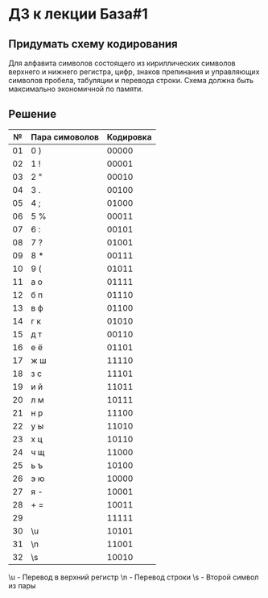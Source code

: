 # ДЗ к лекции База#1

## Придумать схему кодирования

Для алфавита символов состоящего из кириллических символов верхнего и нижнего регистра, цифр, 
знаков препинания и управляющих символов пробела, табуляции и перевода строки.
Схема должна быть максимально экономичной по памяти.

## Решение

| №  | Пара симоволов | Кодировка |
|----|----------------|-----------|
| 01 |      0 )       |	  00000	  |
| 02 |      1 !       |   00001	  |
| 03 |      2 "       |   00010	  |
| 04 |      3 .       |   00100	  |
| 05 |      4 ;       |   01000	  |
| 06 |      5 %       |   00011	  |
| 07 |      6 :       |   00101	  |
| 08 |      7 ?       |   01001   |	
| 09 |      8 *       |   00111   |
| 10 | 	    9 (       |	  01011   |	
| 11 | 	    а о       |	  01111   |	
| 12 | 	    б п       |	  01110   |	
| 13 | 	    в ф       |	  01100   |	
| 14 | 	    г к       |	  01010   |	
| 15 | 	    д т       |	  00110   |	
| 16 | 	    е ё       |	  01101   |	
| 17 | 	    ж ш       |	  11110   |	
| 18 | 	    з с       |	  11101   |	
| 19 | 	    и й       |	  11011   |	
| 20 | 	    л м       |	  10111   |	
| 21 | 	    н р       |	  11100   |	
| 22 | 	    у ы       |	  11010   |	
| 23 | 	    х ц       |	  10110   |	
| 24 | 	    ч щ       |	  11000   |	
| 25 | 	    ь ъ       |	  10100   |	
| 26 | 	    э ю       |	  10000   |	
| 27 | 	    я -       |	  10001   |	
| 28 | 	    + =       |	  10011   |
| 29 | 	    	        |   11111	  |
| 30 | 	    \u	      |   10101	  |
| 31 | 	    \n	      |   11001	  |
| 32 | 	    \s	      |   10010	  |

\u - Перевод в верхний регистр
\n - Перевод строки
\s - Второй символ из пары